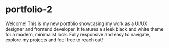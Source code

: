 # portfolio-2
Welcome! This is my new portfolio showcasing my work as a UI/UX designer and frontend developer. It features a sleek black and white theme for a modern, minimalist look. Fully responsive and easy to navigate, explore my projects and feel free to reach out!
